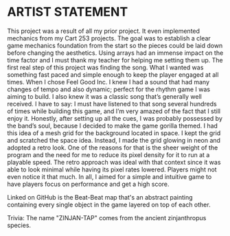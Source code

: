 # ARTIST STATEMENT

This project was a result of all my prior project. It even implemented mechanics from my Cart 253 projects. The goal was to establish a clear game mechanics foundation from the start so the pieces could be laid down before changing the aesthetics.  Using arrays had an immense impact on the time factor and I must thank my teacher for helping me setting them up. The first real step of this project was finding the song. What I wanted was something fast paced and simple enough to keep the player engaged at all times. When I chose Feel Good Inc. I knew I had a sound that had many changes of tempo and also dynamic; perfect for the rhythm game I was aiming to build. I also knew it was a classic song that’s generally well received. I have to say: I must have listened to that song several hundreds of times while building this game, and I’m very amazed of the fact that I still enjoy it. Honestly, after setting up all the cues, I was probably possessed by the band’s soul, because I decided to make the game gorilla themed. I had this idea of a mesh grid for the background located in space. I kept the grid and scratched the space idea. Instead, I made the grid glowing in neon and adopted a retro look. One of the reasons for that is the sheer weight of the program and the need for me to reduce its pixel density for it to run at a playable speed.  The retro approach was ideal with that context since it was able to look minimal while having its pixel rates lowered. Players might not even notice it that much. In all, I aimed for a simple and intuitive game to have players focus on performance and get a high score.

Linked on GitHub is the Beat-Beat map that's an abstract painting containing every single object in the game layered on top of each other.

Trivia: The name "ZINJAN-TAP" comes from the ancient zinjanthropus species.
